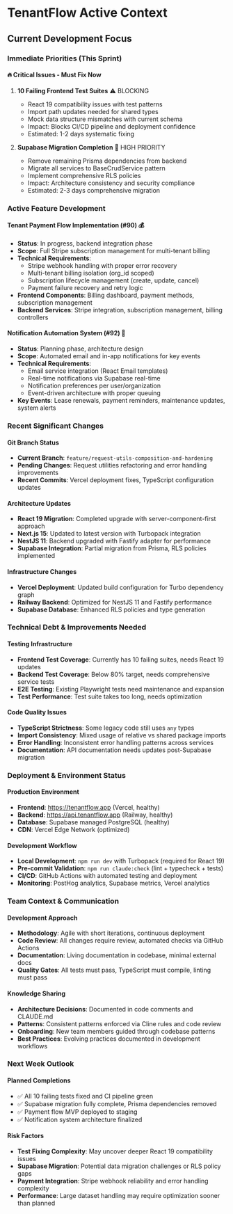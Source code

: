 # TenantFlow Active Context

## Current Development Focus

### Immediate Priorities (This Sprint)

#### 🔥 Critical Issues - Must Fix Now
1. **10 Failing Frontend Test Suites** ⚠️ BLOCKING
   - React 19 compatibility issues with test patterns
   - Import path updates needed for shared types
   - Mock data structure mismatches with current schema
   - Impact: Blocks CI/CD pipeline and deployment confidence
   - Estimated: 1-2 days systematic fixing

2. **Supabase Migration Completion** 🚀 HIGH PRIORITY
   - Remove remaining Prisma dependencies from backend
   - Migrate all services to BaseCrudService pattern
   - Implement comprehensive RLS policies
   - Impact: Architecture consistency and security compliance
   - Estimated: 2-3 days comprehensive migration

### Active Feature Development

#### Tenant Payment Flow Implementation (#90) 💰
- **Status**: In progress, backend integration phase
- **Scope**: Full Stripe subscription management for multi-tenant billing
- **Technical Requirements**:
  - Stripe webhook handling with proper error recovery
  - Multi-tenant billing isolation (org_id scoped)
  - Subscription lifecycle management (create, update, cancel)
  - Payment failure recovery and retry logic
- **Frontend Components**: Billing dashboard, payment methods, subscription management
- **Backend Services**: Stripe integration, subscription management, billing controllers

#### Notification Automation System (#92) 🔔
- **Status**: Planning phase, architecture design
- **Scope**: Automated email and in-app notifications for key events
- **Technical Requirements**:
  - Email service integration (React Email templates)
  - Real-time notifications via Supabase real-time
  - Notification preferences per user/organization
  - Event-driven architecture with proper queuing
- **Key Events**: Lease renewals, payment reminders, maintenance updates, system alerts

### Recent Significant Changes

#### Git Branch Status
- **Current Branch**: `feature/request-utils-composition-and-hardening`
- **Pending Changes**: Request utilities refactoring and error handling improvements
- **Recent Commits**: Vercel deployment fixes, TypeScript configuration updates

#### Architecture Updates
- **React 19 Migration**: Completed upgrade with server-component-first approach
- **Next.js 15**: Updated to latest version with Turbopack integration
- **NestJS 11**: Backend upgraded with Fastify adapter for performance
- **Supabase Integration**: Partial migration from Prisma, RLS policies implemented

#### Infrastructure Changes
- **Vercel Deployment**: Updated build configuration for Turbo dependency graph
- **Railway Backend**: Optimized for NestJS 11 and Fastify performance
- **Supabase Database**: Enhanced RLS policies and type generation

### Technical Debt & Improvements Needed

#### Testing Infrastructure
- **Frontend Test Coverage**: Currently has 10 failing suites, needs React 19 updates
- **Backend Test Coverage**: Below 80% target, needs comprehensive service tests
- **E2E Testing**: Existing Playwright tests need maintenance and expansion
- **Test Performance**: Test suite takes too long, needs optimization

#### Code Quality Issues
- **TypeScript Strictness**: Some legacy code still uses `any` types
- **Import Consistency**: Mixed usage of relative vs shared package imports
- **Error Handling**: Inconsistent error handling patterns across services
- **Documentation**: API documentation needs updates post-Supabase migration

### Deployment & Environment Status

#### Production Environment
- **Frontend**: https://tenantflow.app (Vercel, healthy)
- **Backend**: https://api.tenantflow.app (Railway, healthy)
- **Database**: Supabase managed PostgreSQL (healthy)
- **CDN**: Vercel Edge Network (optimized)

#### Development Workflow
- **Local Development**: `npm run dev` with Turbopack (required for React 19)
- **Pre-commit Validation**: `npm run claude:check` (lint + typecheck + tests)
- **CI/CD**: GitHub Actions with automated testing and deployment
- **Monitoring**: PostHog analytics, Supabase metrics, Vercel analytics

### Team Context & Communication

#### Development Approach
- **Methodology**: Agile with short iterations, continuous deployment
- **Code Review**: All changes require review, automated checks via GitHub Actions
- **Documentation**: Living documentation in codebase, minimal external docs
- **Quality Gates**: All tests must pass, TypeScript must compile, linting must pass

#### Knowledge Sharing
- **Architecture Decisions**: Documented in code comments and CLAUDE.md
- **Patterns**: Consistent patterns enforced via Cline rules and code review
- **Onboarding**: New team members guided through codebase patterns
- **Best Practices**: Evolving practices documented in development workflows

### Next Week Outlook

#### Planned Completions
- ✅ All 10 failing tests fixed and CI pipeline green
- ✅ Supabase migration fully complete, Prisma dependencies removed
- ✅ Payment flow MVP deployed to staging
- ✅ Notification system architecture finalized

#### Risk Factors
- **Test Fixing Complexity**: May uncover deeper React 19 compatibility issues
- **Supabase Migration**: Potential data migration challenges or RLS policy gaps
- **Payment Integration**: Stripe webhook reliability and error handling complexity
- **Performance**: Large dataset handling may require optimization sooner than planned